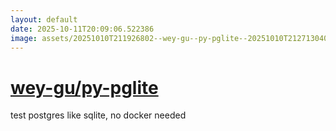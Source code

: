 ```yaml
---
layout: default
date: 2025-10-11T20:09:06.522386
image: assets/20251010T211926802--wey-gu--py-pglite--20251010T212713040--cropped.png
---
```


# [wey-gu/py-pglite](https://github.com/wey-gu/py-pglite)

test postgres like sqlite, no docker needed
